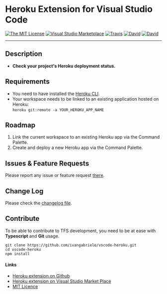# Heroku Extension for Visual Studio Code

[![The MIT License](https://img.shields.io/badge/license-MIT-orange.svg?style=flat-square)](http://opensource.org/licenses/MIT)
[![Visual Studio Marketplace](https://vsmarketplacebadge.apphb.com/installs-short/ivangabriele.vscode-heroku.svg?style=flat-square)](https://marketplace.visualstudio.com/items?itemName=ivangabriele.vscode-heroku)
[![Travis](https://img.shields.io/travis/ivangabriele/vscode-heroku.svg?style=flat-square)](https://travis-ci.org/ivangabriele/vscode-heroku)
[![David](https://img.shields.io/david/ivangabriele/vscode-heroku.svg?style=flat-square)](https://david-dm.org/ivangabriele/vscode-heroku?type=dev)
[![David](https://img.shields.io/david/dev/ivangabriele/vscode-heroku.svg?style=flat-square)](https://david-dm.org/ivangabriele/vscode-heroku?type=dev)

---

## Description

- **Check your project's Heroku deployment status.**

## Requirements

- You need to have installed the [Heroku CLI](https://devcenter.heroku.com/articles/heroku-cli).
- Your workspace needs to be linked to an existing application hosted on Heroku:<br>
  `heroku git:remote -a YOUR_HEROKU_APP_NAME`

## Roadmap

1. Link the current workspace to an existing Heroku app via the Command Palette.
2. Create and deploy a new Heroku app via the Command Palette.

## Issues & Feature Requests

Please report any issue or feature request [there](https://github.com/ivangabriele/vscode-heroku/issues).

## Change Log

Please check the [changelog file](https://github.com/ivangabriele/vscode-heroku/blob/master/CHANGELOG.md).

## Contribute

To be able to contribute to TFS development, you need to be at ease with **Typescript** and **Git** usage.

    git clone https://github.com/ivangabriele/vscode-heroku.git
    cd vscode-heroku
    npm install

#### Links

- [Heroku extension on Github](https://github.com/ivangabriele/vscode-heroku)
- [Heroku extension on Visual Studio Market Place](https://marketplace.visualstudio.com/items/ivangabriele.vscode-heroku)
- [MIT Licence](https://github.com/ivangabriele/vscode-heroku/blob/master/LICENSE)
